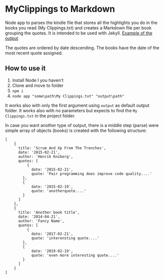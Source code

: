 # MyClippings to Markdown

Node app to parses the kindle file that stores all the highlights you do in the books you read (My Clippings.txt) and creates a Markdown file per book grouping the quotes. It is intended to be used with Jekyll.
[Example of the output](https://juan.pallares.me/books/)

The quotes are ordered by date descending. The books have the date of the most recent quote assigned.

## How to use it

1. Install Node I you haven't
2. Clone and move to folder
3. `npm i`
4. `node app "some\path\My Clippings.txt" "output\path"`

It works also with only the first argument using `output` as default output folder.
It works also with no parameters but expects to find the `My Clippings.txt` in the project folder.

In case you want another type of output, there is a middle step (parse) were simple array of objects (books) is created with the following structure:
```
[
    {
      title: 'Scrum And Xp From The Trenches',
      date: '2015-02-21',
      author: 'Henrik Kniberg',
      quotes: [
          {
            date: '2015-02-21',
            quote: 'Pair programming does improve code quality....'
        },
        {
            date: '2015-02-19',
            quote: 'anotherquote....'
        }
      ]
    },
    {
      title: 'Another book title',
      date: '2014-04-21',
      author: 'Fancy Name',
      quotes: [
          {
            date: '2017-02-21',
            quote: 'interensting quote....'
        },
        {
            date: '2019-02-19',
            quote: 'even more interesting quote....'
        }
      ]
    }
]
```



